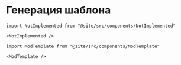 # Генерация шаблона

```mdx-code-block
import NotImplemented from "@site/src/components/NotImplemented"

<NotImplemented />
```

```mdx-code-block
import ModTemplate from "@site/src/components/ModTemplate"

<ModTemplate />
```
